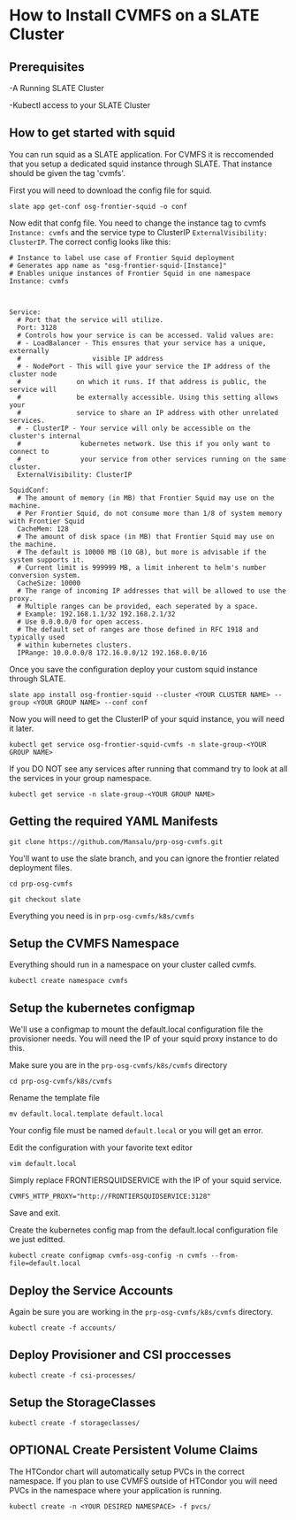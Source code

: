 # How to Install CVMFS on a SLATE Cluster

## Prerequisites

-A Running SLATE Cluster 

-Kubectl access to your SLATE Cluster

## How to get started with squid

You can run squid as a SLATE application. For CVMFS it is reccomended that you setup a dedicated squid instance through SLATE. That instance should be given the tag 'cvmfs'.

First you will need to download the config file for squid.

`slate app get-conf osg-frontier-squid -o conf`

Now edit that confg file. You need to change the instance tag to cvmfs `Instance: cvmfs` and the service type to ClusterIP `ExternalVisibility: ClusterIP`. The correct config looks like this:

```
# Instance to label use case of Frontier Squid deployment
# Generates app name as "osg-frontier-squid-[Instance]"
# Enables unique instances of Frontier Squid in one namespace
Instance: cvmfs



Service:
  # Port that the service will utilize.
  Port: 3128
  # Controls how your service is can be accessed. Valid values are:
  # - LoadBalancer - This ensures that your service has a unique, externally
  #                  visible IP address
  # - NodePort - This will give your service the IP address of the cluster node
  #              on which it runs. If that address is public, the service will
  #              be externally accessible. Using this setting allows your
  #              service to share an IP address with other unrelated services.
  # - ClusterIP - Your service will only be accessible on the cluster's internal
  #               kubernetes network. Use this if you only want to connect to
  #               your service from other services running on the same cluster.
  ExternalVisibility: ClusterIP

SquidConf:
  # The amount of memory (in MB) that Frontier Squid may use on the machine.
  # Per Frontier Squid, do not consume more than 1/8 of system memory with Frontier Squid
  CacheMem: 128
  # The amount of disk space (in MB) that Frontier Squid may use on the machine.
  # The default is 10000 MB (10 GB), but more is advisable if the system supports it.
  # Current limit is 999999 MB, a limit inherent to helm's number conversion system.
  CacheSize: 10000
  # The range of incoming IP addresses that will be allowed to use the proxy.
  # Multiple ranges can be provided, each seperated by a space.
  # Example: 192.168.1.1/32 192.168.2.1/32
  # Use 0.0.0.0/0 for open access.
  # The default set of ranges are those defined in RFC 1918 and typically used
  # within kubernetes clusters.
  IPRange: 10.0.0.0/8 172.16.0.0/12 192.168.0.0/16
```

Once you save the configuration deploy your custom squid instance through SLATE.

`slate app install osg-frontier-squid --cluster <YOUR CLUSTER NAME> --group <YOUR GROUP NAME> --conf conf`

Now you will need to get the ClusterIP of your squid instance, you will need it later.

`kubectl get service osg-frontier-squid-cvmfs -n slate-group-<YOUR GROUP NAME>`

If you DO NOT see any services after running that command try to look at all the services in your group namespace.

`kubectl get service -n slate-group-<YOUR GROUP NAME>`

## Getting the required YAML Manifests 

`git clone https://github.com/Mansalu/prp-osg-cvmfs.git`

You'll want to use the slate branch, and you can ignore the frontier related deployment files.

`cd prp-osg-cvmfs`

`git checkout slate`

Everything you need is in `prp-osg-cvmfs/k8s/cvmfs`

## Setup the CVMFS Namespace

Everything should run in a namespace on your cluster called cvmfs.

`kubectl create namespace cvmfs`

## Setup the kubernetes configmap

We'll use a configmap to mount the default.local configuration file the provisioner needs. You will need the IP of your squid proxy instance to do this. 

Make sure you are in the `prp-osg-cvmfs/k8s/cvmfs` directory

`cd prp-osg-cvmfs/k8s/cvmfs`

Rename the template file

`mv default.local.template default.local`

Your config file must be named `default.local` or you will get an error.

Edit the configuration with your favorite text editor

`vim default.local`

Simply replace FRONTIERSQUIDSERVICE with the IP of your squid service. 

`CVMFS_HTTP_PROXY="http://FRONTIERSQUIDSERVICE:3128"`

Save and exit.

Create the kubernetes config map from the default.local configuration file we just editted.

`kubectl create configmap cvmfs-osg-config -n cvmfs --from-file=default.local`

## Deploy the Service Accounts

Again be sure you are working in the `prp-osg-cvmfs/k8s/cvmfs` directory.

`kubectl create -f accounts/`

## Deploy Provisioner and CSI proccesses 

`kubectl create -f csi-processes/`

## Setup the StorageClasses

`kubectl create -f storageclasses/`

## OPTIONAL Create Persistent Volume Claims

The HTCondor chart will automatically setup PVCs in the correct namespace. If you plan to use CVMFS outside of HTCondor you will need PVCs in the namespace where your application is running.

`kubectl create -n <YOUR DESIRED NAMESPACE> -f pvcs/`
